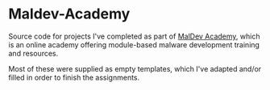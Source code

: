 # Maldev-Academy
Source code for projects I've completed as part of [MalDev Academy](https://maldevacademy.com), which is an online academy offering module-based malware development training and resources.

Most of these were supplied as empty templates, which I've adapted and/or filled in order to finish the assignments.
